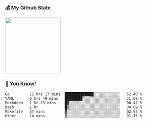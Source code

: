 ### :moneybag: My Github State

<img height="180em" src="https://github-readme-stats.vercel.app/api?username=G-Asura&show_icons=true&hide_border=true&count_private=true&include_all_commits=true" />

### :pill: You Know!
<!--START_SECTION:waka-->

```text
Go         11 hrs 17 mins  █████████████░░░░░░░░░░░░   52.40 %
YAML       6 hrs 49 mins   ████████░░░░░░░░░░░░░░░░░   31.68 %
Markdown   1 hr 23 mins    █▓░░░░░░░░░░░░░░░░░░░░░░░   06.42 %
Bash       1 hr            █▒░░░░░░░░░░░░░░░░░░░░░░░   04.69 %
Makefile   37 mins         ▓░░░░░░░░░░░░░░░░░░░░░░░░   02.93 %
Other      14 mins         ▒░░░░░░░░░░░░░░░░░░░░░░░░   01.15 %
```

<!--END_SECTION:waka-->

<!--
**G-Asura/G-Asura** is a ✨ _special_ ✨ repository because its `README.md` (this file) appears on your GitHub profile.

Here are some ideas to get you started:

- 🔭 I’m currently working on ...
- 🌱 I’m currently learning ...
- 👯 I’m looking to collaborate on ...
- 🤔 I’m looking for help with ...
- 💬 Ask me about ...
- 📫 How to reach me: ...
- 😄 Pronouns: ...
- ⚡ Fun fact: ...
-->
